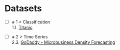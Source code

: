 # Datasets

- [ ] &#x2A33; 1 > Classification <br/>
1.1. [Titanic](01_Classification/01_Titanic/)
- [ ] &#x2A33; 2 > Time Series <br/>
2.3. [GoDaddy - Microbusiness Density Forecasting](02_TimeSeries/03_GoDaddyMicrobusinessDensity/)

